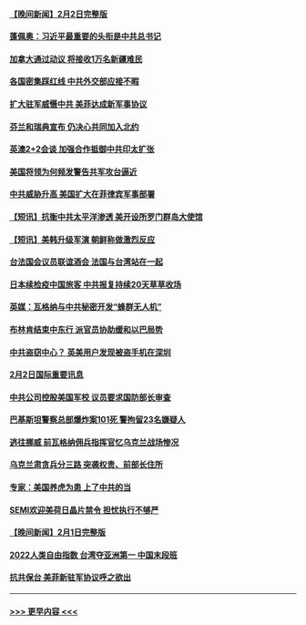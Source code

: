#### [【晚间新闻】2月2日完整版](../pages/prog202/a103640932.md?t=02031843) 
#### [蓬佩奥：习近平最重要的头衔是中共总书记](../pages/prog202/a103640883.md?t=02031843) 
#### [加拿大通过动议 将接收1万名新疆难民](../pages/prog202/a103640886.md?t=02031843) 
#### [各国密集踩红线 中共外交部应接不暇](../pages/prog202/a103640801.md?t=02031843) 
#### [扩大驻军威慑中共 美菲达成新军事协议](../pages/prog202/a103640789.md?t=02031843) 
#### [芬兰和瑞典宣布 仍决心共同加入北约](../pages/prog202/a103640791.md?t=02031843) 
#### [英澳2+2会谈 加强合作抵御中共印太扩张](../pages/prog202/a103640790.md?t=02031843) 
#### [美国将领为何频发警告共军攻台逼近](../pages/prog202/a103640721.md?t=02031843) 
#### [中共威胁升高 美国扩大在菲律宾军事部署](../pages/prog202/a103640583.md?t=02031843) 
#### [【短讯】抗衡中共太平洋渗透 美开设所罗门群岛大使馆](../pages/prog202/a103640581.md?t=02031843) 
#### [【短讯】美韩升级军演 朝鲜称做激烈反应](../pages/prog202/a103640582.md?t=02031843) 
#### [台法国会议员联谊酒会 法国与台湾站在一起](../pages/prog202/a103640586.md?t=02031843) 
#### [日本续检疫中国旅客 中共报复持续20天草草收场](../pages/prog202/a103640446.md?t=02031843) 
#### [英媒：瓦格纳与中共秘密开发“蜂群无人机”](../pages/prog202/a103640301.md?t=02031843) 
#### [布林肯结束中东行 派官员协助缓和以巴局势](../pages/prog202/a103640313.md?t=02031843) 
#### [中共盗窃中心？ 英美用户发现被盗手机在深圳](../pages/prog202/a103640295.md?t=02031843) 
#### [2月2日国际重要讯息](../pages/prog202/a103640311.md?t=02031843) 
#### [中共公司控股美国军校 议员要求国防部长审查](../pages/prog202/a103640290.md?t=02031843) 
#### [巴基斯坦警察总部爆炸案101死 警拘留23名嫌疑人](../pages/prog202/a103640241.md?t=02031843) 
#### [逃往挪威 前瓦格纳佣兵指挥官忆乌克兰战场惨况](../pages/prog202/a103640217.md?t=02031843) 
#### [乌克兰肃贪兵分三路 突袭权贵、前部长住所](../pages/prog202/a103640197.md?t=02031843) 
#### [专家：美国养虎为患 上了中共的当](../pages/prog202/a103640192.md?t=02031843) 
#### [SEMI欢迎美荷日晶片禁令 担忧执行不够严](../pages/prog202/a103640190.md?t=02031843) 
#### [【晚间新闻】2月1日完整版](../pages/prog202/a103640100.md?t=02031843) 
#### [2022人类自由指数 台湾夺亚洲第一 中国末段班](../pages/prog202/a103640130.md?t=02031843) 
#### [抗共保台 美菲新驻军协议呼之欲出](../pages/prog202/a103639993.md?t=02031843) 

----
#### [ >>> 更早内容 <<< ](../indexes/prog202-earlier.md)
